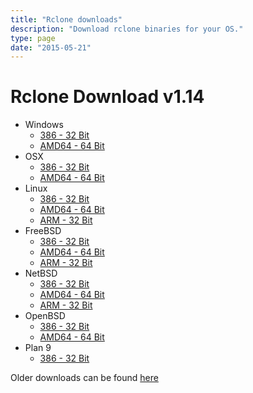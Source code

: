 ```yaml
---
title: "Rclone downloads"
description: "Download rclone binaries for your OS."
type: page
date: "2015-05-21"
---
```


Rclone Download v1.14
=====================

  * Windows
    * [386 - 32 Bit](http://downloads.rclone.org/rclone-v1.14-windows-386.zip)
    * [AMD64 - 64 Bit](http://downloads.rclone.org/rclone-v1.14-windows-amd64.zip)
  * OSX
    * [386 - 32 Bit](http://downloads.rclone.org/rclone-v1.14-osx-386.zip)
    * [AMD64 - 64 Bit](http://downloads.rclone.org/rclone-v1.14-osx-amd64.zip)
  * Linux
    * [386 - 32 Bit](http://downloads.rclone.org/rclone-v1.14-linux-386.zip)
    * [AMD64 - 64 Bit](http://downloads.rclone.org/rclone-v1.14-linux-amd64.zip)
    * [ARM - 32 Bit](http://downloads.rclone.org/rclone-v1.14-linux-arm.zip)
  * FreeBSD
    * [386 - 32 Bit](http://downloads.rclone.org/rclone-v1.14-freebsd-386.zip)
    * [AMD64 - 64 Bit](http://downloads.rclone.org/rclone-v1.14-freebsd-amd64.zip)
    * [ARM - 32 Bit](http://downloads.rclone.org/rclone-v1.14-freebsd-arm.zip)
  * NetBSD
    * [386 - 32 Bit](http://downloads.rclone.org/rclone-v1.14-netbsd-386.zip)
    * [AMD64 - 64 Bit](http://downloads.rclone.org/rclone-v1.14-netbsd-amd64.zip)
    * [ARM - 32 Bit](http://downloads.rclone.org/rclone-v1.14-netbsd-arm.zip)
  * OpenBSD
    * [386 - 32 Bit](http://downloads.rclone.org/rclone-v1.14-openbsd-386.zip)
    * [AMD64 - 64 Bit](http://downloads.rclone.org/rclone-v1.14-openbsd-amd64.zip)
  * Plan 9
    * [386 - 32 Bit](http://downloads.rclone.org/rclone-v1.14-plan9-386.zip)

Older downloads can be found [here](http://downloads.rclone.org/)
